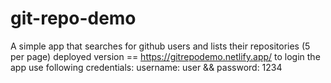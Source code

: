 # git-repo-demo
A simple app that searches for github users and lists their repositories (5 per page)
deployed version == https://gitrepodemo.netlify.app/
to login the app use following credentials:
username: user &&
password: 1234
